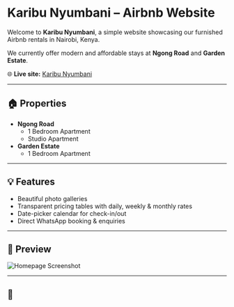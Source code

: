 # Karibu Nyumbani – Airbnb Website

Welcome to **Karibu Nyumbani**, a simple website showcasing our furnished Airbnb rentals in Nairobi, Kenya.  

We currently offer modern and affordable stays at **Ngong Road** and **Garden Estate**.  

🌐 **Live site:** [Karibu Nyumbani](https://oyangetheresa-spec.github.io/karibu-nyumbani/)

---

## 🏠 Properties
- **Ngong Road**
  - 1 Bedroom Apartment
  - Studio Apartment
- **Garden Estate**
  - 1 Bedroom Apartment

---

## 💡 Features
- Beautiful photo galleries  
- Transparent pricing tables with daily, weekly & monthly rates  
- Date-picker calendar for check-in/out  
- Direct WhatsApp booking & enquiries  

---

## 📸 Preview
![Homepage Screenshot](assets/hero.jpg)

---

## 🚀
